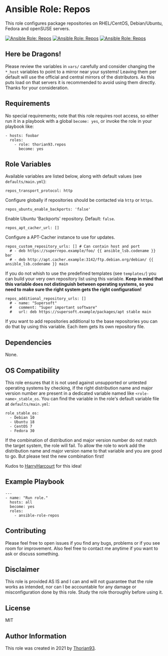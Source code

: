 # Ansible Role: Repos

This role configures package repositories on RHEL/CentOS, Debian/Ubuntu, Fedora and openSUSE servers.

[![Ansible Role: Repos](https://img.shields.io/ansible/role/56361?style=flat-square)](https://galaxy.ansible.com/thorian93/repos)
[![Ansible Role: Repos](https://img.shields.io/ansible/quality/56361?style=flat-square)](https://galaxy.ansible.com/thorian93/repos)
[![Ansible Role: Repos](https://img.shields.io/ansible/role/d/56361?style=flat-square)](https://galaxy.ansible.com/thorian93/repos)

## Here be Dragons!

Please review the variables in `vars/` carefully and consider changing the `*_host` variables to point to a mirror near your systems!
Leaving them per default will use the official and central mirrors of the distributors. As this puts load on that servers it is recommended to avoid using them directly. Thanks for your consideration.

## Requirements

No special requirements; note that this role requires root access, so either run it in a playbook with a global `become: yes`, or invoke the role in your playbook like:

    - hosts: foobar
      roles:
        - role: thorian93.repos
          become: yes

## Role Variables

Available variables are listed below, along with default values (see `defaults/main.yml`):

    repos_transport_protocol: http

Configure globally if repositories should be contacted via `http` or `https`.

    repos_ubuntu_enable_backports: 'false'

Enable Ubuntu 'Backports' repository. Default: `false`.

    repos_apt_cacher_url: []

Configure a APT-Cacher instance to use for updates.

    repos_custom_repository_urls: [] # Can contain host and port
      # - deb https://superrepo.example/foo/ {{ ansible_lsb.codename }} bar
      # - deb http://apt.cacher.example:3142/ftp.debian.org/debian/ {{ ansible_lsb.codename }} main

If you do not whish to use the predefined templates (see `templates/`) you can build your very own repository list using this variable. **Keep in mind that this variable does not distinguish between operating systems, so you need to make sure the right system gets the right configuration!**

    repos_additional_repository_urls: []
      # - name: "Supersoft"
      #   comment: "Super important software"
      #   url: deb https://supersoft.example/packages/apt stable main

If you want to add repositories additional to the base repositories you can do that by using this variable. Each item gets its own repository file.

## Dependencies

None.

## OS Compatibility
This role ensures that it is not used against unsupported or untested operating systems by checking, if the right distribution name and major version number are present in a dedicated variable named like `<role-name>_stable_os`. You can find the variable in the role's default variable file at `defaults/main.yml`:

    role_stable_os:
      - Debian 10
      - Ubuntu 18
      - CentOS 7
      - Fedora 30

If the combination of distribution and major version number do not match the target system, the role will fail. To allow the role to work add the distribution name and major version name to that variable and you are good to go. But please test the new combination first!

Kudos to [HarryHarcourt](https://github.com/HarryHarcourt) for this idea!

## Example Playbook

    ---
    - name: "Run role."
      hosts: all
      become: yes
      roles:
        - ansible-role-repos

## Contributing

Please feel free to open issues if you find any bugs, problems or if you see room for improvement. Also feel free to contact me anytime if you want to ask or discuss something.

## Disclaimer

This role is provided AS IS and I can and will not guarantee that the role works as intended, nor can I be accountable for any damage or misconfiguration done by this role. Study the role thoroughly before using it.

## License

MIT

## Author Information

This role was created in 2021 by [Thorian93](http://thorian93.de/).
